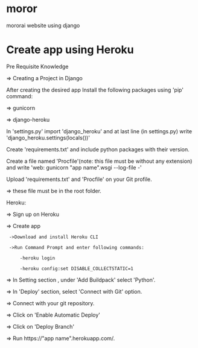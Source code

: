 # moror
mororai website using django

# Create app using Heroku

Pre Requisite Knowledge

=> Creating a Project in Django

After creating the desired app Install the following packages using 'pip' command:

=> gunicorn

=> django-heroku

In 'settings.py' import 'django_heroku' and at last line (in settings.py) write 'django_heroku.settings(locals())'

Create 'requirements.txt' and include python packages with their version.

Create a file named 'Procfile'(note: this file must be without any extension) and write 'web: gunicorn "app name".wsgi --log-file -'

Upload 'requirements.txt' and 'Procfile' on your Git profile.

=> these file must be in the root folder.

Heroku:

=> Sign up on Heroku

=> Create app

     ->Download and install Heroku CLI
     
     ->Run Command Prompt and enter following commands:
     
     	 -heroku login
           
     	 -heroku config:set DISABLE_COLLECTSTATIC=1

=> In Setting section , under 'Add Buildpack' select 'Python'.

=> In 'Deploy' section, select 'Connect with Git' option.

=> Connect with your git repository.

=> Click on 'Enable Automatic Deploy'

=> Click on 'Deploy Branch'

=> Run https://"app name".herokuapp.com/.
